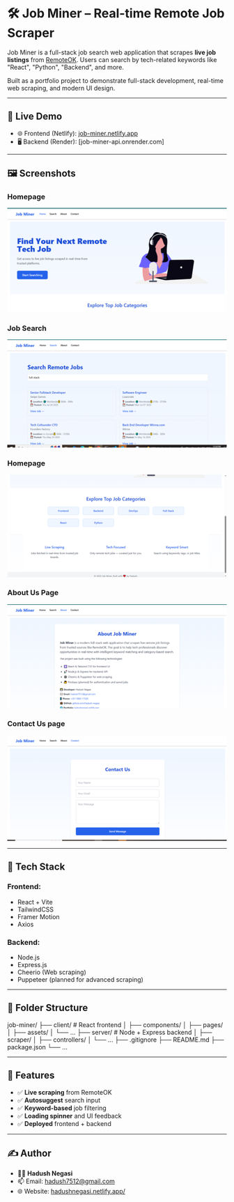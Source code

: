 # 🛠️ Job Miner – Real-time Remote Job Scraper

Job Miner is a full-stack job search web application that scrapes **live job listings** from [RemoteOK](https://remoteok.com). Users can search by tech-related keywords like "React", "Python", "Backend", and more.

Built as a portfolio project to demonstrate full-stack development, real-time web scraping, and modern UI design.

---

## 🚀 Live Demo

- 🌐 Frontend (Netlify): [job-miner.netlify.app](https://job-miner.netlify.app)
- 🖥️ Backend (Render): [job-miner-api.onrender.com]

---

## 🖼️ Screenshots

### Homepage
![Home Screenshot](./screenshots/home.png)

### Job Search
![Search Screenshot](./screenshots/search-page.png)

### Homepage 
![Search Screenshot](./screenshots/home-page2.png)

### About Us Page
![Search Screenshot](./screenshots/about.png)

### Contact Us page
![Search Screenshot](./screenshots/contact.png)

---

## 🧱 Tech Stack

### Frontend:
- React + Vite
- TailwindCSS
- Framer Motion
- Axios

### Backend:
- Node.js
- Express.js
- Cheerio (Web scraping)
- Puppeteer (planned for advanced scraping)

---

## 📂 Folder Structure

job-miner/
├── client/                 # React frontend
│   ├── components/
│   ├── pages/
│   ├── assets/
│   └── ...
├── server/                 # Node + Express backend
│   ├── scraper/
│   ├── controllers/
│   └── ...
├── .gitignore
├── README.md
├── package.json
└── ...

---


## 🔧 Features

- ✅ **Live scraping** from RemoteOK  
- ✅ **Autosuggest** search input  
- ✅ **Keyword-based** job filtering  
- ✅ **Loading spinner** and UI feedback  
- ✅ **Deployed** frontend + backend  

---

## ✍️ Author

- 👨‍💻 **Hadush Negasi**  
- 📫 Email: [hadush7512@gmail.com](mailto:hadush7512@gmail.com)  
- 🌐 Website: [hadushnegasi.netlify.app/](https://hadushnegasi.netlify.app/)  
